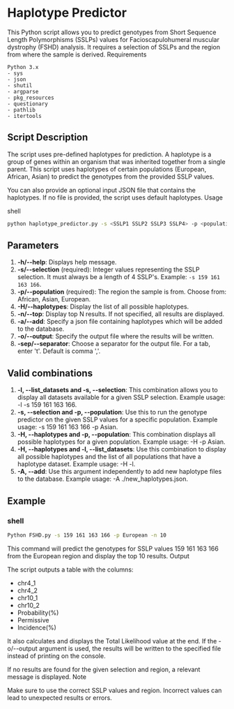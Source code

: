 


# Haplotype Predictor

This Python script allows you to predict genotypes from Short Sequence Length Polymorphisms (SSLPs) values for Facioscapulohumeral muscular dystrophy (FSHD) analysis. It requires a selection of SSLPs and the region from where the sample is derived.
Requirements

    Python 3.x
    - sys
    - json
    - shutil
    - argparse
    - pkg_resources
    - questionary
    - pathlib
    - itertools

## Script Description

The script uses pre-defined haplotypes for prediction. A haplotype is a group of genes within an organism that was inherited together from a single parent. This script uses haplotypes of certain populations (European, African, Asian) to predict the genotypes from the provided SSLP values.

You can also provide an optional input JSON file that contains the haplotypes. If no file is provided, the script uses default haplotypes.
Usage

shell

```bash
python haplotype_predictor.py -s <SSLP1 SSLP2 SSLP3 SSLP4> -p <population>
```
## Parameters
1.  **-h/--help**: Displays help message.
2.  **-s/--selection** (required): Integer values representing the SSLP selection. It must always be a length of 4 SSLP's. Example: `-s 159 161 163 166`.
3.  **-p/--population** (required): The region the sample is from. Choose from: African, Asian, European.
4.  **-H/--haplotypes**: Display the list of all possible haplotypes.
5.  **-n/--top**: Display top N results. If not specified, all results are displayed.
6.  **-a/--add**: Specify a json file containing haplotypes which will be added to the database.
7.  **-o/--output**: Specify the output file where the results will be written.
8.  **-sep/--separator**: Choose a separator for the output file. For a tab, enter 't'. Default is comma ','.

## Valid combinations

1. **-l, --list_datasets and -s, --selection**: This combination allows you to display all datasets available for a given SSLP selection. Example usage: -l -s 159 161 163 166.
2. **-s, --selection and -p, --population**: Use this to run the genotype predictor on the given SSLP values for a specific population. Example usage: -s 159 161 163 166 -p Asian.
3. **-H, --haplotypes and -p, --population**: This combination displays all possible haplotypes for a given population. Example usage: -H -p Asian.
4. **-H, --haplotypes and -l, --list_datasets**: Use this combination to display all possible haplotypes and the list of all populations that have a haplotype dataset. Example usage: -H -l.
5. **-A, --add**: Use this argument independently to add new haplotype files to the database. Example usage: -A ./new_haplotypes.json.
## Example

### shell

```bash
Python FSHD.py -s 159 161 163 166 -p European -n 10
```

This command will predict the genotypes for SSLP values 159 161 163 166 from the European region and display the top 10 results.
Output

The script outputs a table with the columns:
 - chr4_1
 - chr4_2
 - chr10_1
 - chr10_2
 - Probability(%)
 - Permissive
 - Incidence(%)

It also calculates and displays the Total Likelihood value at the end. If the -o/--output argument is used, the results will be written to the specified file instead of printing on the console.

If no results are found for the given selection and region, a relevant message is displayed.
Note

Make sure to use the correct SSLP values and region. Incorrect values can lead to unexpected results or errors.

